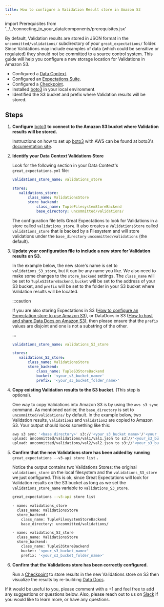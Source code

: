 ```yaml
---
title: How to configure a Validation Result store in Amazon S3
---
```


import Prerequisites from '../../connecting_to_your_data/components/prerequisites.jsx'

By default, Validation results are stored in JSON format in the ``uncommitted/validations/`` subdirectory of your ``great_expectations/`` folder.  Since Validations may include examples of data (which could be sensitive or regulated) they should not be committed to a source control system. This guide will help you configure a new storage location for Validations in Amazon S3.

<Prerequisites>

- Configured a [Data Context](../../../tutorials/getting_started/initialize-a-data-context.md).
- Configured an [Expectations Suite](../../../tutorials/getting_started/create-your-first-expectations.md).
- Configured a [Checkpoint](../../../tutorials/getting_started/validate-your-data.md).
- Installed [boto3](https://github.com/boto/boto3) in your local environment.
- Identified the S3 bucket and prefix where Validation results will be stored.

</Prerequisites>

Steps
-----

1. **Configure** [boto3](https://github.com/boto/boto3) **to connect to the Amazon S3 bucket where Validation results will be stored.**

    Instructions on how to set up [boto3](https://github.com/boto/boto3) with AWS can be found at boto3's [documentation site](https://boto3.amazonaws.com/v1/documentation/api/latest/index.html).

2. **Identify your Data Context Validations Store**

   Look for the following section in your Data Context's ``great_expectations.yml`` file:

   ```yaml
   validations_store_name: validations_store

   stores:
      validations_store:
          class_name: ValidationsStore
          store_backend:
              class_name: TupleFilesystemStoreBackend
              base_directory: uncommitted/validations/
   ```
   The configuration file tells Great Expectations to look for Validations in a store called ``validations_store``. It also creates a ``ValidationsStore`` called ``validations_store`` that is backed by a Filesystem and will store validations under the ``base_directory`` ``uncommitted/validations`` (the default).

3. **Update your configuration file to include a new store for Validation results on S3.**

   In the example below, the new store's name is set to ``validations_S3_store``, but it can be any name you like.  We also need to make some changes to the ``store_backend`` settings.  The ``class_name`` will be set to ``TupleS3StoreBackend``, ``bucket`` will be set to the address of your S3 bucket, and ``prefix`` will be set to the folder in your S3 bucket where Validation results will be located.

   :::caution

      If you are also storing Expectations in S3 ([How to configure an Expectation store to use Amazon S3](./how-to-configure-an-expectation-store-in-amazon-s3)), or DataDocs in S3 ([How to host and share Data Docs on Amazon S3](../configuring_data_docs/how-to-host-and-share-data-docs-on-amazon-s3)), then please ensure that the ``prefix`` values are disjoint and one is not a substring of the other.

   :::

   ```yaml
   validations_store_name: validations_S3_store

   stores:
      validations_S3_store:
          class_name: ValidationsStore
          store_backend:
              class_name: TupleS3StoreBackend
              bucket: '<your_s3_bucket_name>'
              prefix: '<your_s3_bucket_folder_name>'
   ```

4. **Copy existing Validation results to the S3 bucket**. (This step is optional).

   One way to copy Validations into Amazon S3 is by using the ``aws s3 sync`` command.  As mentioned earlier, the ``base_directory`` is set to ``uncommitted/validations/`` by default. In the example below, two Validation results, ``Validation1`` and ``Validation2`` are copied to Amazon S3.  Your output should looks something like this:

   ```bash
   aws s3 sync '<base_directory>' s3://'<your_s3_bucket_name>'/'<your_s3_bucket_folder_name>'
   upload: uncommitted/validations/val1/val1.json to s3://'<your_s3_bucket_name>'/'<your_s3_bucket_folder_name>'/val1.json
   upload: uncommitted/validations/val2/val2.json to s3://'<your_s3_bucket_name>'/'<your_s3_bucket_folder_name>'/val2.json
   ```

5. **Confirm that the new Validations store has been added by running** ``great_expectations --v3-api store list`` **.**

    Notice the output contains two Validations Stores: the original ``validations_store`` on the local filesystem and the ``validations_S3_store`` we just configured.  This is ok, since Great Expectations will look for Validation results on the S3 bucket as long as we set the ``validations_store_name`` variable to ``validations_S3_store``.

   ```bash
   great_expectations --v3-api store list

   - name: validations_store
     class_name: ValidationsStore
     store_backend:
       class_name: TupleFilesystemStoreBackend
       base_directory: uncommitted/validations/

   - name: validations_S3_store
     class_name: ValidationsStore
     store_backend:
       class_name: TupleS3StoreBackend
       bucket: '<your_s3_bucket_name>'
       prefix: '<your_s3_bucket_folder_name>'
   ```

6. **Confirm that the Validations store has been correctly configured.**

   Run a [Checkpoint](../../../tutorials/getting_started/validate-your-data.md) to store results in the new Validations store on S3 then visualize the results by re-building [Data Docs](../../../tutorials/getting_started/check-out-data-docs.md).


If it would be useful to you, please comment with a +1 and feel free to add any suggestions or questions below.  Also, please reach out to us on [Slack](https://greatexpectations.io/slack) if you would like to learn more, or have any questions.
